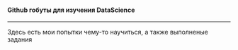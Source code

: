 #### Github гобуты для изучения DataScience
---  
Здесь есть мои попытки чему-то научиться, а также выполненые задания